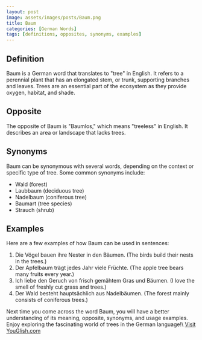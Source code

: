 ```yaml
---
layout: post
image: assets/images/posts/Baum.png
title: Baum
categories: [German Words]
tags: [definitions, opposites, synonyms, examples]
---
```


## Definition

Baum is a German word that translates to "tree" in English. It refers to a perennial plant that has an elongated stem, or trunk, supporting branches and leaves. Trees are an essential part of the ecosystem as they provide oxygen, habitat, and shade.

## Opposite

The opposite of Baum is "Baumlos," which means "treeless" in English. It describes an area or landscape that lacks trees.

## Synonyms

Baum can be synonymous with several words, depending on the context or specific type of tree. Some common synonyms include:

- Wald (forest)
- Laubbaum (deciduous tree)
- Nadelbaum (coniferous tree)
- Baumart (tree species)
- Strauch (shrub)

## Examples

Here are a few examples of how Baum can be used in sentences:

1. Die Vögel bauen ihre Nester in den Bäumen. (The birds build their nests in the trees.)
2. Der Apfelbaum trägt jedes Jahr viele Früchte. (The apple tree bears many fruits every year.)
3. Ich liebe den Geruch von frisch gemähtem Gras und Bäumen. (I love the smell of freshly cut grass and trees.)
4. Der Wald besteht hauptsächlich aus Nadelbäumen. (The forest mainly consists of coniferous trees.)

Next time you come across the word Baum, you will have a better understanding of its meaning, opposite, synonyms, and usage examples. Enjoy exploring the fascinating world of trees in the German language!\ <a id="yg-widget-0" class="youglish-widget" data-query="Baum" data-lang="german" data-components="8412" data-auto-start="0" data-bkg-color="theme_light" data-title="How%20to%20pronounce%20Baum%20in%20German"  rel="nofollow" href="https://youglish.com">Visit YouGlish.com</a><script async src="https://youglish.com/public/emb/widget.js" charset="utf-8"></script>